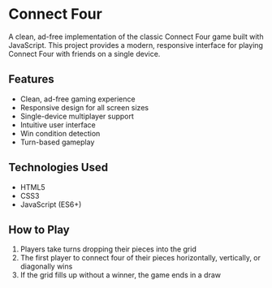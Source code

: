 # Connect Four

A clean, ad-free implementation of the classic Connect Four game built with JavaScript. This project provides a modern, responsive interface for playing Connect Four with friends on a single device.

## Features

- Clean, ad-free gaming experience
- Responsive design for all screen sizes
- Single-device multiplayer support
- Intuitive user interface
- Win condition detection
- Turn-based gameplay

## Technologies Used

- HTML5
- CSS3
- JavaScript (ES6+)

## How to Play

1. Players take turns dropping their pieces into the grid
2. The first player to connect four of their pieces horizontally, vertically, or diagonally wins
3. If the grid fills up without a winner, the game ends in a draw
